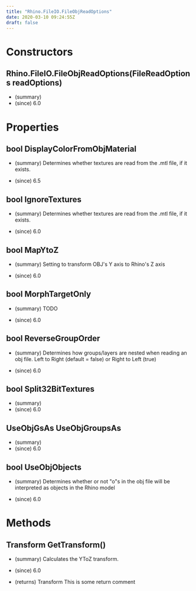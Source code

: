 ```yaml
---
title: "Rhino.FileIO.FileObjReadOptions"
date: 2020-03-10 09:24:55Z
draft: false
---
```


# Constructors
## Rhino.FileIO.FileObjReadOptions(FileReadOptions readOptions)
- (summary) 
- (since) 6.0
# Properties
## bool DisplayColorFromObjMaterial
- (summary) 
     Determines whether textures are read from the .mtl file, if it exists.
     
- (since) 6.5
## bool IgnoreTextures
- (summary) 
     Determines whether textures are read from the .mtl file, if it exists.
     
- (since) 6.0
## bool MapYtoZ
- (summary) 
     Setting to transform OBJ's Y axis to Rhino's Z axis
     
- (since) 6.0
## bool MorphTargetOnly
- (summary) 
     TODO 
     
- (since) 6.0
## bool ReverseGroupOrder
- (summary) 
     Determines how groups/layers are nested when reading an obj file.
     Left to Right (default = false) or Right to Left (true)
     
- (since) 6.0
## bool Split32BitTextures
- (summary) 
- (since) 6.0
## UseObjGsAs UseObjGroupsAs
- (summary) 
- (since) 6.0
## bool UseObjObjects
- (summary) 
     Determines whether or not "o"s in the obj file
     will be interpreted as objects in the Rhino model
     
- (since) 6.0
# Methods
## Transform GetTransform()
- (summary) 
     Calculates the YToZ transform.
     
- (since) 6.0
- (returns) Transform This is some return comment
